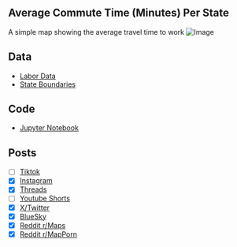 ## Average Commute Time (Minutes) Per State
A simple map showing the average travel time to work
![Image](https://drive.google.com/uc?export=view&id=1G0rLK0NSomUxOgULKiTPPis9SvVa700z)

## Data
* [Labor Data](https://data.census.gov/table/ACSST5Y2023.S0801)
* [State Boundaries](https://www.census.gov/geographies/mapping-files/time-series/geo/carto-boundary-file.html)

## Code
* [Jupyter Notebook](FormatData.ipynb)

## Posts
- [ ] [Tiktok]()
- [x] [Instagram](https://www.instagram.com/p/DOWZdZzEZGg/)
- [x] [Threads](https://www.threads.com/@vinemapper/post/DOWZd1jET5_)
- [ ] [Youtube Shorts]()
- [x] [X/Twitter](https://x.com/VineMapper/status/1965107905033896130)
- [x] [BlueSky](https://bsky.app/profile/vinemapper.bsky.social/post/3lydqqor7q22s)
- [x] [Reddit r/Maps](https://www.reddit.com/r/Maps/comments/1nbud7h/average_commute_time_minutes_per_state/)
- [x] [Reddit r/MapPorn](https://www.reddit.com/r/MapPorn/comments/1nbudal/average_commute_time_minutes_per_state/)
